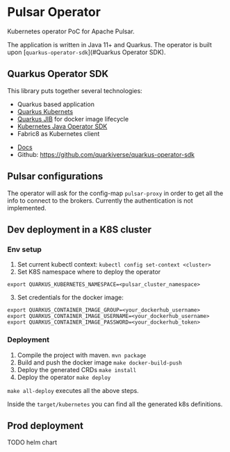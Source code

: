 # Pulsar Operator

Kubernetes operator PoC for Apache Pulsar.

The application is written in Java 11+ and Quarkus. 
The operator is built upon [`quarkus-operator-sdk`](#Quarkus Operator SDK).

## Quarkus Operator SDK
This library puts together several technologies:
* Quarkus based application
* [Quarkus Kubernets](https://quarkus.io/guides/deploying-to-kubernetes)
* [Quarkus JIB](https://quarkus.io/guides/container-image#container-image-options) for docker image lifecycle
* [Kubernetes Java Operator SDK](https://javaoperatorsdk.io/)
* Fabric8 as Kubernetes client

 - [Docs](https://quarkiverse.github.io/quarkiverse-docs/quarkus-operator-sdk/dev/index.html) 
 - Github: https://github.com/quarkiverse/quarkus-operator-sdk

## Pulsar configurations
The operator will ask for the config-map `pulsar-proxy` in order to get all the info to connect to the brokers.
Currently the authentication is not implemented.


## Dev deployment in a K8S cluster
### Env setup
1. Set current kubectl context: `kubectl config set-context <cluster>`
2. Set K8S namespace where to deploy the operator
```
export QUARKUS_KUBERNETES_NAMESPACE=<pulsar_cluster_namespace>
```
3. Set credentials for the docker image: 
```
export QUARKUS_CONTAINER_IMAGE_GROUP=<your_dockerhub_username>
export QUARKUS_CONTAINER_IMAGE_USERNAME=<your_dockerhub_username>
export QUARKUS_CONTAINER_IMAGE_PASSWORD=<your_dockerhub_token>
```

### Deployment

1. Compile the project with maven. `mvn package`
2. Build and push the docker image `make docker-build-push`
3. Deploy the generated CRDs `make install`
4. Deploy the operator `make deploy`

`make all-deploy` executes all the above steps.

Inside the `target/kubernetes` you can find all the generated k8s definitions.


## Prod deployment
TODO helm chart